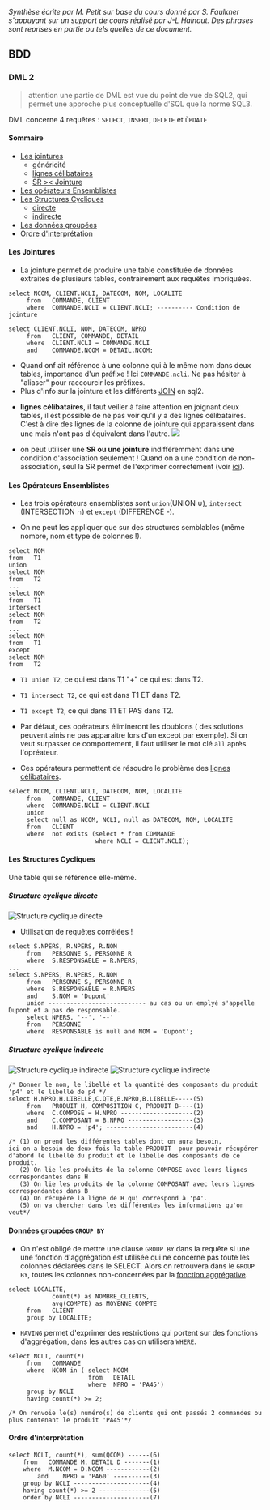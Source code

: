 *Synthèse écrite par M. Petit sur base du cours donné par S. Faulkner s'appuyant sur un support de cours réalisé par J-L Hainaut.
Des phrases sont reprises en partie ou tels quelles de ce document.*

## BDD

### DML 2

> attention une partie de DML est vue du point de vue de SQL2, qui permet une approche plus conceptuelle d'SQL que la norme SQL3.

DML concerne 4 requêtes : `SELECT`, `INSERT`, `DELETE` et `ÙPDATE`

#### Sommaire

* [Les jointures](#jointures)
    * généricité
    * [lignes célibataires](#célibat)
    * [SR >< Jointure](#SRJoint)
* [Les opérateurs Ensemblistes](#opEnsembl)
* [Les Structures Cycliques](#structCycl)
  * [directe](#directe)
  * [indirecte](#indirecte)
* [Les données groupées](#groupData)
* [Ordre d'interprétation](#ordre)
  


<a id="jointures"></a>
#### Les Jointures

* La jointure permet de produire une table constituée de données extraites de plusieurs tables, contrairement aux requêtes imbriquées. 

```
select NCOM, CLIENT.NCLI, DATECOM, NOM, LOCALITE
     from   COMMANDE, CLIENT
     where  COMMANDE.NCLI = CLIENT.NCLI; ---------- Condition de jointure
     
select CLIENT.NCLI, NOM, DATECOM, NPRO
     from   CLIENT, COMMANDE, DETAIL
     where  CLIENT.NCLI = COMMANDE.NCLI
     and    COMMANDE.NCOM = DETAIL.NCOM;
```
* Quand onf ait référence à une colonne qui à le même nom dans deux tables, importance d'un préfixe ! Ici `COMMANDE.ncli`. Ne pas hésiter à "aliaser" pour raccourcir les préfixes. 
* Plus d'info sur la jointure et les différents [JOIN](http://sqlpro.developpez.com/cours/sqlaz/jointures/) en sql2.

<a id="célibat"></a>
* **lignes célibataires**, il faut veiller à faire attention en joignant deux tables, il est possible de ne pas voir qu'il y a des lignes célibataires. C'est à dire des lignes de la colonne de jointure qui apparaissent dans une mais n'ont pas d'équivalent dans l'autre. 
![](./IMG/DML_2_célibat.PNG)

<a id="SRJoint"></a>
* on peut utiliser une **SR ou une jointure** indifféremment dans une condition d'association seulement ! Quand on a une condition de non-association, seul la SR permet de l'exprimer correctement (voir [ici](https://github.com/EPHEC-TI/2TI/blob/master/202-DevAvanc%C3%A9Web/3-BaseDeDonn%C3%A9es/synth%C3%A8se_DML_1.md#in)).

<a id="opEnsembl"></a>
#### Les Opérateurs Ensemblistes
<!--![Opérateurs Ensemblistes](./IMG/DML_2_opEnsembl.PNG)-->

* Les trois opérateurs ensemblistes sont `union`(UNION &#x222a;), `intersect` (INTERSECTION 	&#x2229;) et `except` (DIFFERENCE -).

* On ne peut les appliquer que  sur des structures semblables (même nombre, nom et type de colonnes !).  

```
select NOM 
from   T1
union 
select NOM 
from   T2
...
select NOM 
from   T1
intersect 
select NOM 
from   T2
...
select NOM 
from   T1
except 
select NOM 
from   T2

```

* `T1 union T2`, ce qui est dans T1 "+" ce qui est dans T2.
* `T1 intersect T2`, ce qui est dans T1 ET dans T2.
* `T1 except T2`, ce qui dans T1 ET PAS dans T2.

* Par défaut, ces opérateurs élimineront les doublons ( des solutions peuvent ainis ne pas apparaitre lors d'un except par exemple). Si on veut surpasser ce comportement, il faut utiliser le mot clé `all` après l'opréateur.

* Ces opérateurs permettent de résoudre le problème des [lignes célibataires](#célibat). 
```
select NCOM, CLIENT.NCLI, DATECOM, NOM, LOCALITE
     from   COMMANDE, CLIENT
     where  COMMANDE.NCLI = CLIENT.NCLI
     union
     select null as NCOM, NCLI, null as DATECOM, NOM, LOCALITE
     from   CLIENT
     where  not exists (select * from COMMANDE 
                        where NCLI = CLIENT.NCLI);
```
<a id="structCycl"></a>
#### Les Structures Cycliques

Une table qui se référence elle-même. 
<a id="directe"></a>
##### Structure cyclique directe

![Structure cyclique directe](./IMG/DML_2_SCdirecte.PNG)
<a id="indirecte"></a>

* Utilisation de requêtes corrélées ! 

```
select S.NPERS, R.NPERS, R.NOM
     from   PERSONNE S, PERSONNE R
     where  S.RESPONSABLE = R.NPERS;
...
select S.NPERS, R.NPERS, R.NOM
     from   PERSONNE S, PERSONNE R
     where  S.RESPONSABLE = R.NPERS
     and    S.NOM = 'Dupont'
     union --------------------------- au cas ou un emplyé s'appelle Dupont et a pas de responsable.
     select NPERS, '--', '--'
     from   PERSONNE
     where  RESPONSABLE is null and NOM = 'Dupont';

```

##### Structure cyclique indirecte
![Structure cyclique indirecte](./IMG/DML_2_SCindirecte_1.PNG)
![Structure cyclique indirecte](./IMG/DML_2_SCindirecte_2.PNG)

```
/* Donner le nom, le libellé et la quantité des composants du produit 'p4' et le libellé de p4 */
select H.NPRO,H.LIBELLE,C.QTE,B.NPRO,B.LIBELLE-----(5)
     from   PRODUIT H, COMPOSITION C, PRODUIT B----(1)
     where  C.COMPOSE = H.NPRO --------------------(2)
     and    C.COMPOSANT = B.NPRO ------------------(3)
     and    H.NPRO = 'p4'; ------------------------(4)
     
/* (1) on prend les différentes tables dont on aura besoin, 
ici on a besoin de deux fois la table PRODUIT  pour pouvoir récupérer d'abord le libellé du produit et le libellé des composants de ce produit.
   (2) On lie les produits de la colonne COMPOSE avec leurs lignes correspondantes dans H
   (3) On lie les produits de la colonne COMPOSANT avec leurs lignes correspondantes dans B
   (4) On récupère la ligne de H qui correspond à 'p4'.
   (5) on va chercher dans les différentes les informations qu'on veut*/

```



<a id="groupData"></a>
#### Données groupées `GROUP BY`

* On n'est obligé de mettre une clause `GROUP BY` dans la requête si une une fonction d'aggrégation est utilisée qui ne concerne pas toute les colonnes déclarées dans le SELECT. Alors on retrouvera dans le `GROUP BY`, toutes les colonnes non-concernées par la [fonction aggrégative](https://github.com/EPHEC-TI/2TI/blob/master/202-DevAvanc%C3%A9Web/3-BaseDeDonn%C3%A9es/synth%C3%A8se_DML_1.md#fonction-aggrégatives).

```
select LOCALITE,
            count(*) as NOMBRE_CLIENTS,
            avg(COMPTE) as MOYENNE_COMPTE
     from   CLIENT
     group by LOCALITE;
```

* `HAVING` permet d'exprimer des restrictions qui portent sur des fonctions d'aggrégation, dans les autres cas on utilisera `WHERE`.

```
select NCLI, count(*)
     from   COMMANDE
     where  NCOM in ( select NCOM
                      from   DETAIL
                      where  NPRO = 'PA45')
     group by NCLI 
     having count(*) >= 2;

/* On renvoie le(s) numéro(s) de clients qui ont passés 2 commandes ou plus contenant le produit 'PA45'*/

```

<a id="ordre"></a>
#### Ordre d'interprétation

```
select NCLI, count(*), sum(QCOM) ------(6)
    from   COMMANDE M, DETAIL D -------(1)
    where  M.NCOM = D.NCOM ------------(2)
        and    NPRO = 'PA60' ----------(3)
    group by NCLI ---------------------(4)
    having count(*) >= 2 --------------(5)
    order by NCLI ---------------------(7)

```